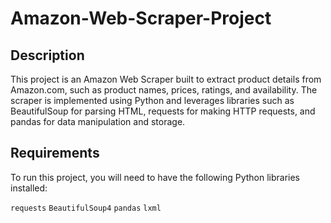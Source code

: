 # Amazon-Web-Scraper-Project
## Description
This project is an Amazon Web Scraper built to extract product details from Amazon.com, such as product names, prices, ratings, and availability. The scraper is implemented using Python and leverages libraries such as BeautifulSoup for parsing HTML, requests for making HTTP requests, and pandas for data manipulation and storage.

## Requirements
To run this project, you will need to have the following Python libraries installed:

`requests`
`BeautifulSoup4`
`pandas`
`lxml`
